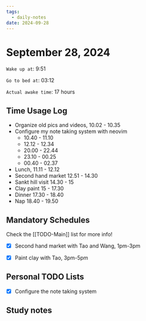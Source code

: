 ```yaml
---
tags:
  - daily-notes
date: 2024-09-28
---
```


# September 28, 2024

`Wake up at`: 9:51

`Go to bed at`: 03:12

`Actual awake time`: 17 hours

## Time Usage Log

- Organize old pics and videos, 10.02 - 10.35
- Configure my note taking system with neovim
    - 10.40 - 11.10
    - 12.12 - 12.34
    - 20.00 - 22.44
    - 23.10 - 00.25
    - 00.40 - 02.37
- Lunch, 11.11 - 12.12
- Second hand market 12.51 - 14.30
- Sankt hill visit 14.30 - 15
- Clay paint 15 - 17.30
- Dinner 17.30 - 18.40
- Nap 18.40 - 19.50


## Mandatory Schedules

Check the [[TODO-Main]] list for more info!

- [x] Second hand market with Tao and Wang, 1pm-3pm
- [x] Paint clay with Tao, 3pm-5pm


## Personal TODO Lists

- [x] Configure the note taking system

## Study notes

